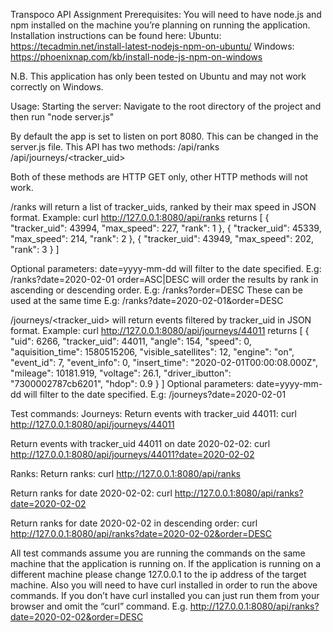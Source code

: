 Transpoco API Assignment
Prerequisites:
You will need to have node.js and npm installed on the machine you’re planning on running the application. Installation instructions can be found here:
Ubuntu: https://tecadmin.net/install-latest-nodejs-npm-on-ubuntu/
Windows: https://phoenixnap.com/kb/install-node-js-npm-on-windows

N.B. This application has only been tested on Ubuntu and may not work correctly on Windows.

Usage:
Starting the server:
Navigate to the root directory of the project and then run "node server.js"

By default the app is set to listen on port 8080. This can be changed in the server.js file.
This API has two methods:
/api/ranks
/api/journeys/<tracker_uid>

Both of these methods are HTTP GET only, other HTTP methods will not work.

/ranks will return a list of tracker_uids, ranked by their max speed in JSON format.
Example:
curl http://127.0.0.1:8080/api/ranks returns
[
    {
        "tracker_uid": 43994,
        "max_speed": 227,
        "rank": 1
    },
    {
        "tracker_uid": 45339,
        "max_speed": 214,
        "rank": 2
    },
    {
        "tracker_uid": 43949,
        "max_speed": 202,
        "rank": 3
    }
]
 
Optional parameters:
date=yyyy-mm-dd will filter to the date specified.
E.g: /ranks?date=2020-02-01
order=ASC|DESC will order the results by rank in ascending or descending order.
E.g: /ranks?order=DESC
These can be used at the same time
E.g: /ranks?date=2020-02-01&order=DESC
 
/journeys/<tracker_uid> will return events filtered by tracker_uid in JSON format.
Example:
curl http://127.0.0.1:8080/api/journeys/44011 returns
[
    {
        "uid": 6266,
        "tracker_uid": 44011,
        "angle": 154,
        "speed": 0,
        "aquisition_time": 1580515206,
        "visible_satellites": 12,
        "engine": "on",
        "event_id": 7,
        "event_info": 0,
        "insert_time": "2020-02-01T00:00:08.000Z",
        "mileage": 10181.919,
        "voltage": 26.1,
        "driver_ibutton": "7300002787cb6201",
        "hdop": 0.9
    }
]
Optional parameters:
date=yyyy-mm-dd will filter to the date specified.
E.g: /journeys?date=2020-02-01


Test commands:
Journeys:
Return events with tracker_uid 44011:
curl http://127.0.0.1:8080/api/journeys/44011

Return events with tracker_uid 44011 on date 2020-02-02:
curl http://127.0.0.1:8080/api/journeys/44011?date=2020-02-02

Ranks:
Return ranks:
curl http://127.0.0.1:8080/api/ranks

Return ranks for date 2020-02-02:
curl http://127.0.0.1:8080/api/ranks?date=2020-02-02

Return ranks for date 2020-02-02 in descending order:
curl http://127.0.0.1:8080/api/ranks?date=2020-02-02&order=DESC

All test commands assume you are running the commands on the same machine that the application is running on. If the application is running on a different machine please change 127.0.0.1 to the ip address of the target machine.
Also you will need to have curl installed in order to run the above commands. If you don’t have curl installed you can just run them from your browser and omit the “curl” command.
E.g. http://127.0.0.1:8080/api/ranks?date=2020-02-02&order=DESC
